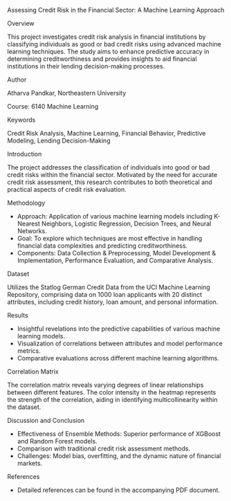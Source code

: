 Assessing Credit Risk in the Financial Sector: A Machine Learning Approach

Overview

This project investigates credit risk analysis in financial institutions by classifying individuals as good or bad credit risks using advanced machine learning techniques. The study aims to enhance predictive accuracy in determining creditworthiness and provides insights to aid financial institutions in their lending decision-making processes.

Author

Atharva Pandkar, Northeastern University  

Course: 6140 Machine Learning

Keywords

Credit Risk Analysis, Machine Learning, Financial Behavior, Predictive Modeling, Lending Decision-Making

Introduction

The project addresses the classification of individuals into good or bad credit risks within the financial sector. Motivated by the need for accurate credit risk assessment, this research contributes to both theoretical and practical aspects of credit risk evaluation.

Methodology

- Approach: Application of various machine learning models including K-Nearest Neighbors, Logistic Regression, Decision Trees, and Neural Networks.
- Goal: To explore which techniques are most effective in handling financial data complexities and predicting creditworthiness.
- Components: Data Collection & Preprocessing, Model Development & Implementation, Performance Evaluation, and Comparative Analysis.

Dataset

Utilizes the Statlog German Credit Data from the UCI Machine Learning Repository, comprising data on 1000 loan applicants with 20 distinct attributes, including credit history, loan amount, and personal information.

Results

- Insightful revelations into the predictive capabilities of various machine learning models.
- Visualization of correlations between attributes and model performance metrics.
- Comparative evaluations across different machine learning algorithms.

Correlation Matrix

The correlation matrix reveals varying degrees of linear relationships between different features. The color intensity in the heatmap represents the strength of the correlation, aiding in identifying multicollinearity within the dataset.



Discussion and Conclusion

- Effectiveness of Ensemble Methods: Superior performance of XGBoost and Random Forest models.
- Comparison with traditional credit risk assessment methods.
- Challenges: Model bias, overfitting, and the dynamic nature of financial markets.

References

- Detailed references can be found in the accompanying PDF document.
